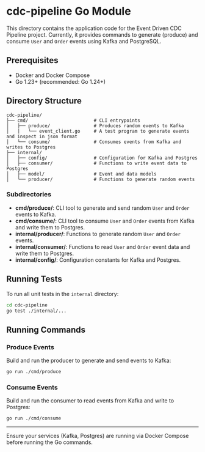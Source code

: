 # cdc-pipeline Go Module


This directory contains the application code for the Event Driven CDC Pipeline project.
Currently, it provides commands to generate (produce) and consume `User` and `Order` events using Kafka and PostgreSQL.

## Prerequisites
- Docker and Docker Compose
- Go 1.23+ (recommended: Go 1.24+)

## Directory Structure

```
cdc-pipeline/
├── cmd/                        # CLI entrypoints
│   ├── produce/                # Produces random events to Kafka
│   |   └── event_client.go     # A test program to generate events and inspect in json format
│   └── consume/                # Consumes events from Kafka and writes to Postgres
├── internal/
│   ├── config/                 # Configuration for Kafka and Postgres
│   ├── consumer/               # Functions to write event data to Postgres
│   ├── model/                  # Event and data models
│   └── producer/               # Functions to generate random events
```

### Subdirectories
- **cmd/produce/**: CLI tool to generate and send random `User` and `Order` events to Kafka.
- **cmd/consume/**: CLI tool to consume `User` and `Order` events from Kafka and write them to Postgres.
- **internal/producer/**: Functions to generate random `User` and `Order` events.
- **internal/consumer/**: Functions to read `User` and `Order` event data and write them to Postgres.
- **internal/config/**: Configuration constants for Kafka and Postgres.

## Running Tests

To run all unit tests in the `internal` directory:

```sh
cd cdc-pipeline
go test ./internal/...
```

## Running Commands

### Produce Events
Build and run the producer to generate and send events to Kafka:
```sh
go run ./cmd/produce
```

### Consume Events
Build and run the consumer to read events from Kafka and write to Postgres:
```sh
go run ./cmd/consume
```

---

Ensure your services (Kafka, Postgres) are running via Docker Compose before running the Go commands. 